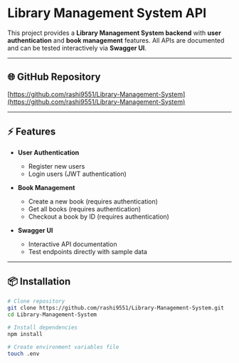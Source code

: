 # Library Management System API

This project provides a **Library Management System backend** with **user authentication** and **book management** features. All APIs are documented and can be tested interactively via **Swagger UI**.  

---

## 🌐 GitHub Repository

[https://github.com/rashi9551/Library-Management-System](https://github.com/rashi9551/Library-Management-System)

---

## ⚡ Features

- **User Authentication**  
  - Register new users  
  - Login users (JWT authentication)  

- **Book Management**  
  - Create a new book (requires authentication)  
  - Get all books (requires authentication)  
  - Checkout a book by ID (requires authentication)  

- **Swagger UI**  
  - Interactive API documentation  
  - Test endpoints directly with sample data  

---

## 📦 Installation

```bash
# Clone repository
git clone https://github.com/rashi9551/Library-Management-System.git
cd Library-Management-System

# Install dependencies
npm install

# Create environment variables file
touch .env

